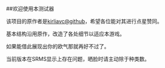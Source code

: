 ##欢迎使用本测试器 

该项目的原作者是[kirliavc@github](https://github.com/kirliavc/test_simulator)，希望各位能对其进行点星赞同。

基本结构沿用原作，改造了各处细节以适应本游戏。

如果能借此展现出你的欧气那就再好不过了。

当前版本在SRMS显示上存在问题，晒脸时请主动除于种类数。

